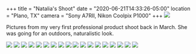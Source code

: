 +++
title = "Natalia's Shoot"
date = "2020-06-21T14:33:26-05:00"
location = "Plano, TX"
camera = "Sony A7RII, Nikon Coolpix P1000"
+++
<img src="https://live.staticflickr.com/65535/49763396657_fcaa0d75fe_o.jpg">
<!--more-->

Pictures from my very first professional product shoot back in March. She was going for an outdoors, naturalistic look.

<!--
<div class="container-fluid">
<div class="demo-gallery dark mrb35">
	<ul id="lightgallery" class="list-unstyled row">
	</ul>
</div>
</div>
-->
<div class="flexbin flexbin-margin">
		<a href="https://live.staticflickr.com/65535/49762535003_93edc7659d_o.jpg">
			<img src="https://live.staticflickr.com/65535/49762535003_9be6915321.jpg" /></a>
		<a href="https://live.staticflickr.com/65535/49763395262_38171005ff_o.jpg">
			<img src="https://live.staticflickr.com/65535/49763395262_2805da4c9f.jpg" /></a>
		<a href="https://live.staticflickr.com/65535/49763067226_16086585b6_o.jpg">
			<img src="https://live.staticflickr.com/65535/49763067226_bf3da01c24.jpg" /></a>
		<a href="https://live.staticflickr.com/65535/49762538303_968c351abc_o.jpg">
			<img src="https://live.staticflickr.com/65535/49762538303_2549efb6ae.jpg" /></a>
		<a href="https://live.staticflickr.com/65535/49762536943_a450ab2ba9_o.jpg">
			<img src="https://live.staticflickr.com/65535/49762536943_737c2c8ebc.jpg" /></a>
		<a href="https://live.staticflickr.com/65535/49763395082_14e4b14006_o.jpg">
			<img src="https://live.staticflickr.com/65535/49763395082_65731b73b8.jpg" /></a>
		<a href="https://live.staticflickr.com/65535/49763068396_7e80623d4f_o.jpg">
			<img src="https://live.staticflickr.com/65535/49763068396_5f1593f9d5.jpg" /></a>
		<a href="https://live.staticflickr.com/65535/49762536073_5412bf793a_o.jpg">
			<img src="https://live.staticflickr.com/65535/49762536073_d05583ba34.jpg" /></a>
		<a href="https://live.staticflickr.com/65535/49763396657_fcaa0d75fe_o.jpg">
			<img src="https://live.staticflickr.com/65535/49763396657_894a13aff9.jpg" /></a>
		<a href="https://live.staticflickr.com/65535/49763068376_6c794bd3a3_o.jpg">
			<img src="https://live.staticflickr.com/65535/49763068376_3200dd2a6d.jpg" /></a>
		<a href="https://live.staticflickr.com/65535/49763395312_fbe8e2a859_o.jpg">
			<img src="https://live.staticflickr.com/65535/49763395312_d9d798551f.jpg" /></a>
		<a href="https://live.staticflickr.com/65535/49763065786_d172b3cbee_o.jpg">
			<img src="https://live.staticflickr.com/65535/49763065786_dc967741d1.jpg" /></a>
		<a href="https://live.staticflickr.com/65535/49762540653_5ff7ea3783_o.jpg">
			<img src="https://live.staticflickr.com/65535/49762540653_89234305fa.jpg" /></a>
		<a href="https://live.staticflickr.com/65535/49763393242_15f2db0d94_o.jpg">
			<img src="https://live.staticflickr.com/65535/49763393242_6afb9ac6ec.jpg" /></a>
		<a href="https://live.staticflickr.com/65535/49763392177_77cd2dac27_o.jpg">
			<img src="https://live.staticflickr.com/65535/49763392177_31a3ec23e1.jpg" /></a>
		<a href="https://live.staticflickr.com/65535/49762540703_8ff81d142d_o.jpg">
			<img src="https://live.staticflickr.com/65535/49762540703_a7413cc1c9.jpg" /></a>
		<a href="https://live.staticflickr.com/65535/49763067171_deeed1c752_o.jpg">
			<img src="https://live.staticflickr.com/65535/49763067171_8600a0debc.jpg" /></a>
		<a href="https://live.staticflickr.com/65535/49763067626_17fac060c4_o.jpg">
			<img src="https://live.staticflickr.com/65535/49763067626_929c23e288.jpg" /></a>
</div>
